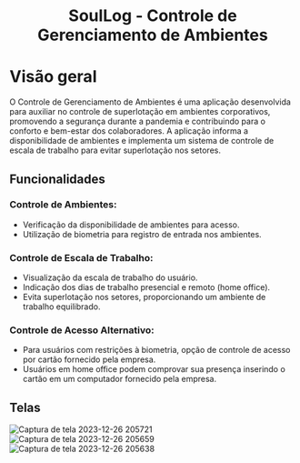 <h1 align="center">

  SoulLog - 
Controle de Gerenciamento de Ambientes

</h1>

# Visão geral

O Controle de Gerenciamento de Ambientes é uma aplicação desenvolvida para auxiliar no controle de superlotação em ambientes corporativos, promovendo a segurança durante a pandemia e contribuindo para o conforto e bem-estar dos colaboradores. A aplicação informa a disponibilidade de ambientes e implementa um sistema de controle de escala de trabalho para evitar superlotação nos setores.

## Funcionalidades

### Controle de Ambientes:

- Verificação da disponibilidade de ambientes para acesso.
- Utilização de biometria para registro de entrada nos ambientes.

### Controle de Escala de Trabalho:

- Visualização da escala de trabalho do usuário.
- Indicação dos dias de trabalho presencial e remoto (home office).
- Evita superlotação nos setores, proporcionando um ambiente de trabalho equilibrado.

### Controle de Acesso Alternativo:

- Para usuários com restrições à biometria, opção de controle de acesso por cartão fornecido pela empresa.
- Usuários em home office podem comprovar sua presença inserindo o cartão em um computador fornecido pela empresa.

## Telas

![Captura de tela 2023-12-26 205721](https://github.com/juliaathar/testetwetwetdfs/assets/125266093/45149dfe-085c-4974-a5fa-9293c72f77a2)
![Captura de tela 2023-12-26 205659](https://github.com/juliaathar/testetwetwetdfs/assets/125266093/221385e8-3d8b-479b-b773-ce5abf0ac864)
![Captura de tela 2023-12-26 205638](https://github.com/juliaathar/testetwetwetdfs/assets/125266093/0a82c308-af0b-486b-9e23-f07e3512d355)
